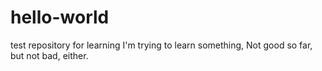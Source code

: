# hello-world
test repository for learning
I'm trying to learn something, 
Not good so far, but not bad, either. 
